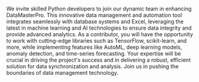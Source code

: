 We invite skilled Python developers to join our dynamic team in enhancing DataMasterPro. This innovative data management and automation tool integrates seamlessly with database systems and Excel, leveraging the latest in machine learning and AI technologies to ensure data integrity and provide advanced analytics. As a contributor, you will have the opportunity to work with cutting-edge libraries such as TensorFlow, scikit-learn, and more, while implementing features like AutoML, deep learning models, anomaly detection, and time-series forecasting. Your expertise will be crucial in driving the project's success and in delivering a robust, efficient solution for data synchronization and analysis. Join us in pushing the boundaries of data management technology.
